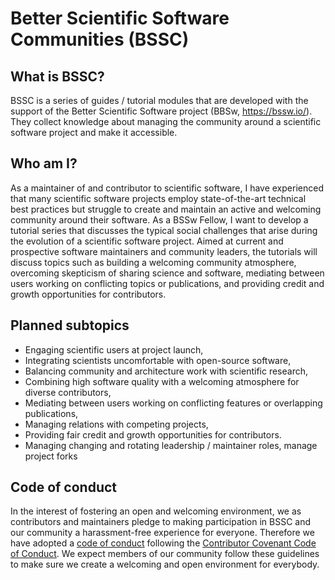 # Better Scientific Software Communities (BSSC)

## What is BSSC?

BSSC is a series of guides / tutorial modules that are developed with the
support of the Better Scientific Software project (BBSw, https://bssw.io/). 
They collect knowledge about managing the community around a
scientific software project and make it accessible. 

## Who am I?

As a maintainer of and contributor to scientific software, I have experienced
that many scientific software projects employ state-of-the-art
technical best practices but struggle to create and maintain an active and
welcoming community around their software. As a BSSw Fellow, I want to develop a
tutorial series that discusses the typical social challenges that arise during
the evolution of a scientific software project. Aimed at current and
prospective software maintainers and community leaders, the tutorials will discuss
topics such as building a welcoming community atmosphere, overcoming skepticism
of sharing science and software, mediating between users working on conflicting
topics or publications, and providing credit and growth opportunities for
contributors.

## Planned subtopics

* Engaging scientific users at project launch,
* Integrating scientists uncomfortable with open-source software,
* Balancing community and architecture work with scientific research,
* Combining high software quality with a welcoming atmosphere for diverse
  contributors,
* Mediating between users working on conflicting features or overlapping
  publications,
* Managing relations with competing projects,
* Providing fair credit and growth opportunities for contributors.
* Managing changing and rotating leadership / maintainer roles, manage project
  forks

## Code of conduct

In the interest of fostering an open and welcoming environment, we as
contributors and maintainers pledge to making participation in BSSC and our
community a harassment-free experience for everyone. Therefore we have adopted
a [code of conduct](CODE_OF_CONDUCT.md) following the [Contributor Covenant
Code of Conduct](http://contributor-covenant.org). We expect members of our
community follow these guidelines to make sure we create a welcoming and open
environment for everybody.
